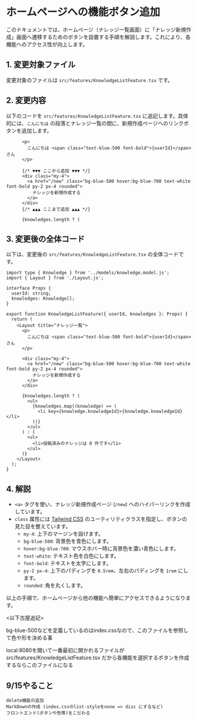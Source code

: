 
# ホームページへの機能ボタン追加

このドキュメントでは、ホームページ（ナレッジ一覧画面）に「ナレッジ新規作成」画面へ遷移するためのボタンを設置する手順を解説します。これにより、各機能へのアクセス性が向上します。

## 1. 変更対象ファイル

変更対象のファイルは `src/features/KnowledgeListFeature.tsx` です。

## 2. 変更内容

以下のコードを `src/features/KnowledgeListFeature.tsx` に追記します。具体的には、`こんにちは` の段落とナレッジ一覧の間に、新規作成ページへのリンクボタンを追加します。

```tsx
      <p>
        こんにちは <span class="text-blue-500 font-bold">{userId}</span> さん
      </p>

      {/* ▼▼▼ ここから追加 ▼▼▼ */}
      <div class="my-4">
        <a href="/new" class="bg-blue-500 hover:bg-blue-700 text-white font-bold py-2 px-4 rounded">
          ナレッジを新規作成する
        </a>
      </div>
      {/* ▲▲▲ ここまで追加 ▲▲▲ */}

      {knowledges.length ? (
```

## 3. 変更後の全体コード

以下は、変更後の `src/features/KnowledgeListFeature.tsx` の全体コードです。

```tsx
import type { Knowledge } from '../models/knowledge.model.js';
import { Layout } from './Layout.js';

interface Props {
  userId: string;
  knowledges: Knowledge[];
}

export function KnowledgeListFeature({ userId, knowledges }: Props) {
  return (
    <Layout title="ナレッジ一覧">
      <p>
        こんにちは <span class="text-blue-500 font-bold">{userId}</span> さん
      </p>

      <div class="my-4">
        <a href="/new" class="bg-blue-500 hover:bg-blue-700 text-white font-bold py-2 px-4 rounded">
          ナレッジを新規作成する
        </a>
      </div>

      {knowledges.length ? (
        <ul>
          {knowledges.map((knowledge) => (
            <li key={knowledge.knowledgeId}>{knowledge.knowledgeId}</li>
          ))}
        </ul>
      ) : (
        <ul>
          <li>投稿済みのナレッジは 0 件です</li>
        </ul>
      )}
    </Layout>
  );
}
```

## 4. 解説

-   `<a>` タグを使い、ナレッジ新規作成ページ (`/new`) へのハイパーリンクを作成しています。
-   `class` 属性には [Tailwind CSS](https://tailwindcss.com/) のユーティリティクラスを指定し、ボタンの見た目を整えています。
    -   `my-4`: 上下のマージンを設けます。
    -   `bg-blue-500`: 背景色を青色にします。
    -   `hover:bg-blue-700`: マウスホバー時に背景色を濃い青色にします。
    -   `text-white`: テキスト色を白色にします。
    -   `font-bold`: テキストを太字にします。
    -   `py-2 px-4`: 上下のパディングを `0.5rem`、左右のパディングを `1rem` にします。
    -   `rounded`: 角を丸くします。

以上の手順で、ホームページから他の機能へ簡単にアクセスできるようになります。



<以下古屋追記>

bg-blue-500などを定義しているのはindex.cssなので、このファイルを参照して色や形を決める事

local:8080を開いて一番最初に開かれるファイルが
src/features/KnowledgeListFeature.tsx
だから各機能を選択するボタンを作成するならこのファイルになる




## 9/15やること
```
delete機能の追加
MarkDownの作成 (index.cssのlist-styleをnone => disc にするなど)
フロントエンド(ボタンや色等)をこだわる
```